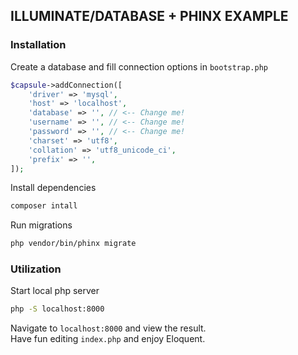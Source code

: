 ## ILLUMINATE/DATABASE + PHINX EXAMPLE

### Installation
Create a database and fill connection options in `bootstrap.php`
```php
$capsule->addConnection([
    'driver' => 'mysql',
    'host' => 'localhost',
    'database' => '', // <-- Change me!
    'username' => '', // <-- Change me!
    'password' => '', // <-- Change me!
    'charset' => 'utf8',
    'collation' => 'utf8_unicode_ci',
    'prefix' => '',
]);
```
Install dependencies
```sh
composer intall
```
Run migrations
```sh
php vendor/bin/phinx migrate
```
### Utilization
Start local php server
```sh
php -S localhost:8000
```
Navigate to `localhost:8000` and view the result.<br>
Have fun editing `index.php` and enjoy Eloquent.